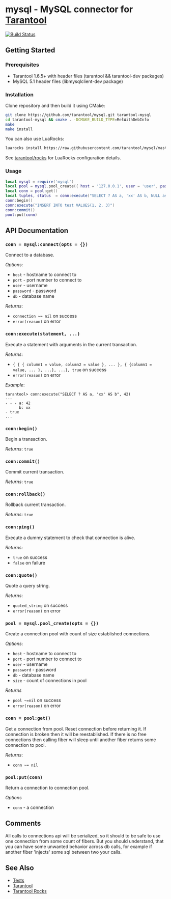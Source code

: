 # mysql - MySQL connector for [Tarantool][]

[![Build Status](https://travis-ci.org/tarantool/mysql.png?branch=master)](https://travis-ci.org/tarantool/mysql)

## Getting Started

### Prerequisites

 * Tarantool 1.6.5+ with header files (tarantool && tarantool-dev packages)
 * MySQL 5.1 header files (libmysqlclient-dev package)

### Installation

Clone repository and then build it using CMake:

``` bash
git clone https://github.com/tarantool/mysql.git tarantool-mysql
cd tarantool-mysql && cmake . -DCMAKE_BUILD_TYPE=RelWithDebInfo
make
make install
```

You can also use LuaRocks:

``` bash
luarocks install https://raw.githubusercontent.com/tarantool/mysql/master/mysql-scm-1.rockspec --local
```

See [tarantool/rocks][TarantoolRocks] for LuaRocks configuration details.

### Usage

``` lua
local mysql = require('mysql')
local pool = mysql.pool_create({ host = '127.0.0.1', user = 'user', password = 'password', db = 'db', size = 5 })
local conn = pool:get()
local tuples, status  = conn:execute("SELECT ? AS a, 'xx' AS b, NULL as c", 42))
conn:begin()
conn:execute("INSERT INTO test VALUES(1, 2, 3)")
conn:commit()
pool:put(conn)
```

## API Documentation

### `conn = mysql:connect(opts = {})`

Connect to a database.

*Options*:

 - `host` - hostname to connect to
 - `port` - port number to connect to
 - `user` - username
 - `password` - password
 - `db` - database name

*Returns*:

 - `connection ~= nil` on success
 - `error(reason)` on error

### `conn:execute(statement, ...)`

Execute a statement with arguments in the current transaction.

*Returns*:
 - `{ { { column1 = value, column2 = value }, ... }, { {column1 = value, ... }, ...}, ...}, true` on success
 - `error(reason)` on error

*Example*:
```
tarantool> conn:execute("SELECT ? AS a, 'xx' AS b", 42)
---
- - - a: 42
      b: xx
- true
...
```

### `conn:begin()`

Begin a transaction.

*Returns*: `true`

### `conn:commit()`

Commit current transaction.

*Returns*: `true`

### `conn:rollback()`

Rollback current transaction.

*Returns*: `true`

### `conn:ping()`

Execute a dummy statement to check that connection is alive.

*Returns*:

 - `true` on success
 - `false` on failure

### `conn:quote()`

Quote a query string.

*Returns*:

 - `quoted_string` on success
 - `error(reason)` on error

### `pool = mysql.pool_create(opts = {})`

Create a connection pool with count of size established connections.

*Options*:

 - `host` - hostname to connect to
 - `port` - port number to connect to
 - `user` - username
 - `password` - password
 - `db` - database name
 - `size` - count of connections in pool

*Returns*

 - `pool ~=nil` on success
 - `error(reason)` on error

### `conn = pool:get()`

Get a connection from pool. Reset connection before returning it. If connection
is broken then it will be reestablished. If there is no free connections then
calling fiber will sleep until another fiber returns some connection to pool.

*Returns*:

 - `conn ~= nil`
 
### `pool:put(conn)`

Return a connection to connection pool.

*Options*

 - `conn` - a connection

## Comments

All calls to connections api will be serialized, so it should to be safe to
use one connection from some count of fibers. But you should understand,
that you can have some unwanted behavior across db calls, for example if
another fiber 'injects' some sql between two your calls.

## See Also

 * [Tests][]
 * [Tarantool][]
 * [Tarantool Rocks][TarantoolRocks]

[Tarantool]: http://github.com/tarantool/tarantool
[Tests]: https://github.com/tarantool/mysql/tree/master/test
[TarantoolRocks]: https://github.com/tarantool/rocks
